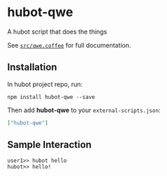 # hubot-qwe

A hubot script that does the things

See [`src/qwe.coffee`](src/qwe.coffee) for full documentation.

## Installation

In hubot project repo, run:

`npm install hubot-qwe --save`

Then add **hubot-qwe** to your `external-scripts.json`:

```json
["hubot-qwe"]
```

## Sample Interaction

```
user1>> hubot hello
hubot>> hello!
```
